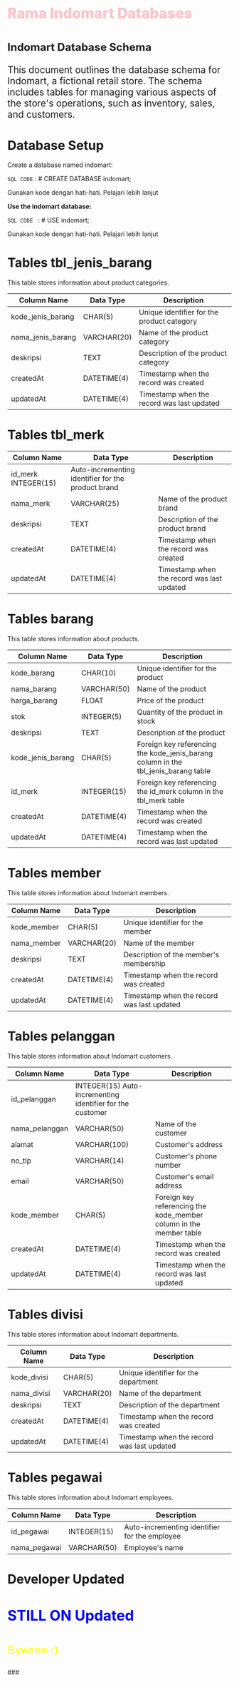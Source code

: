 <!-- Indomart Databases By Rama -->


<h4 style="color:pink; font-weight:800; font-size:2rem;">Rama Indomart Databases</h4>
<p style="font-size:1.5rem; font-weight:bold;">Indomart Database Schema</p>
<p style="font-size:1.3rem;">This document outlines the database schema for Indomart, a fictional retail store. The schema includes tables for managing various aspects of the store's operations, such as inventory, sales, and customers.</p>

# Database Setup
Create a database named indomart:

`SQL CODE` :
    # CREATE DATABASE indomart;

Gunakan kode dengan hati-hati. Pelajari lebih lanjut

<B> <p> Use the indomart database: </p></B>
`SQL CODE ` :
    # USE indomart;
<p>Gunakan kode dengan hati-hati. Pelajari lebih lanjut</p>

# Tables tbl_jenis_barang

This table stores information about product categories.

| Column Name | Data Type | Description |
|---|---|---|
| kode_jenis_barang | CHAR(5) | Unique identifier for the product category |
| nama_jenis_barang | VARCHAR(20) | Name of the product category |
| deskripsi | TEXT | Description of the product category |
| createdAt | DATETIME(4) | Timestamp when the record was created |
| updatedAt | DATETIME(4) | Timestamp when the record was last updated |


# Tables tbl_merk

Column Name |	Data Type | Description |
|---|---|---|
|id_merk	INTEGER(15) | Auto-incrementing identifier for the product brand |
|nama_merk	| VARCHAR(25) |	Name of the product brand |
|deskripsi	| TEXT	| Description of the product brand |
|createdAt	| DATETIME(4) |	Timestamp when the record was created |
|updatedAt	| DATETIME(4) |	Timestamp when the record was last updated |


# Tables barang

<p>This table stores information about products.</p>

|Column Name |	Data Type |	Description |
|---|---|---|
|kode_barang |	CHAR(10) |	Unique identifier for the product |
|nama_barang |	VARCHAR(50) |	Name of the product |
|harga_barang |	FLOAT |	Price of the product |
|stok |	INTEGER(5) |	Quantity of the product in stock |
|deskripsi |	TEXT |	Description of the product |
|kode_jenis_barang |	CHAR(5) |	Foreign key referencing the kode_jenis_barang column in the tbl_jenis_barang table |
|id_merk |	INTEGER(15) |	Foreign key referencing the id_merk column in the tbl_merk table |
|createdAt |	DATETIME(4) |	Timestamp when the record was created |
|updatedAt |	DATETIME(4) |	Timestamp when the record was last updated |


# Tables member
<p>This table stores information about Indomart members.</p>

|Column Name |	Data Type |	Description |
|---|---|---|
|kode_member |	CHAR(5) |	Unique identifier for the member |
|nama_member |	VARCHAR(20) |	Name of the member |
|deskripsi |	TEXT |	Description of the member's membership |
|createdAt |	DATETIME(4) |	Timestamp when the record was created |
|updatedAt |	DATETIME(4) |	Timestamp when the record was last updated |

# Tables pelanggan 
<p>This table stores information about Indomart customers.</p>

|Column Name |	Data Type |	Description |
|---|---|---|
|id_pelanggan |	INTEGER(15)	Auto-incrementing identifier for the customer |
|nama_pelanggan |	VARCHAR(50) |	Name of the customer |
|alamat |	VARCHAR(100) |	Customer's address |
|no_tlp |	VARCHAR(14) |	Customer's phone number |
|email |	VARCHAR(50) |	Customer's email address |
|kode_member |	CHAR(5) |	Foreign key referencing the kode_member column in the member table |
|createdAt |	DATETIME(4) |	Timestamp when the record was created |
|updatedAt |	DATETIME(4) |	Timestamp when the record was last updated |


# Tables divisi

<p>This table stores information about Indomart departments.</p>

|Column Name |	Data Type |	Description |
|---|---|---|
|kode_divisi |	CHAR(5) |	Unique identifier for the department |
|nama_divisi |	VARCHAR(20) |	Name of the department |
|deskripsi |	TEXT |	Description of the department |
|createdAt |	DATETIME(4) |	Timestamp when the record was created |
|updatedAt |	DATETIME(4) | Timestamp when the record was last updated |

# Tables pegawai
<p>This table stores information about Indomart employees.</p>

|Column Name |	Data Type |	Description |
|---|---|---|
|id_pegawai |	INTEGER(15) |	Auto-incrementing identifier for the employee |
|nama_pegawai |	VARCHAR(50) |	Employee's name |


# Developer Updated
<h4 style="color:blue; font-size:2rem; font-weight:700;">STILL ON Updated</h4>
<p style="font-size:1.6rem; color:yellow;">Byeeee :)</p>
###